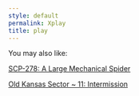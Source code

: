 ```yaml
---
style: default
permalink: Xplay
title: play
---
```

You may also like:

[SCP-278: A Large Mechanical Spider](http://scp-wiki.net/scp-278)

[Old Kansas Sector ~ 11: Intermission](http://scp-wiki.net/old-kansas-sector-part-11)

